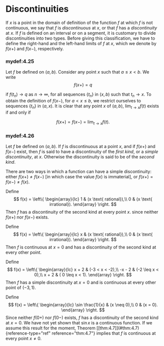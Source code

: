 # Discontinuities

If $x$ is a point in the domain of definition of the function $f$ at
which $f$ is not continuous, we say that $f$ is *discontinuous* at $x$,
or that $f$ has a *discontinuity* at $x$. If $f$ is defined on an
interval or on a segment, it is customary to divide discontinuities into
two types. Before giving this classification, we have to define the
right-hand and the left-hand limits of $f$ at $x$, which we denote by
$f(x+)$ and $f(x-)$, respectively.


### mydef:4.25 
 Let $f$ be defined on $(a, b)$.
Consider any point $x$ such that $a \leq x < b$. We write 
$$
f(x+) = q
$$

if $f(t_n) \rightarrow q$ as $n \rightarrow \infty$, for all sequences
$\{t_n\}$ in $(x, b)$ such that $t_n \rightarrow x$. To obtain
the definition of $f(x-)$, for $a < x \leq b$, we restrict ourselves to
sequences $\{t_n\}$ in $(a, x)$. It is clear that any point $x$
of $(a, b)$, $\lim_{t \to x} f(t)$ exists if and only if

$$
f(x+) = f(x-) = \lim_{t \to x} f(t).
$$




### mydef:4.26 
 Let $f$ be defined on $(a, b)$. If
$f$ is discontinuous at a point $x$, and if $f(x +)$ and $f (x-)$ exist,
then $f$ is said to have a discontinuity of the *first kind*, or a
*simple discontinuity*, at $x$. Otherwise the discontinuity is said to
be of the *second kind*.

There are two ways in which a function can have a simple discontinuity:
either $f(x+) \neq f(x-)$ \[in which case the value $f(x)$ is
immaterial\], or $f(x+) = f(x-) \neq f(x)$.




Define 
$$
f(x) = \left\{
            \begin{array}{lc}
                1 & (x \text{ rational}),\\ 
                0 & (x \text{ irrational}).
            \end{array}
        \right.
$$
 Then $f$ has a discontinuity of the second kind at
every point $x$. since neither $f(x+)$ nor $f(x-)$ exists.

Define 
$$
f(x) = \left\{
            \begin{array}{lc}
                x & (x \text{ rational}),\\ 
                0 & (x \text{ irrational}).
            \end{array}
        \right.
$$
 Then $f$ is continuous at $x = 0$ and has a
discontinuity of the second kind at every other point.

Define 
$$
f(x) = \left\{
            \begin{array}{lc}
                 x + 2  & (-3 <    x < -2),\\ 
                -x - 2  & (-2 \leq x <  0),\\ 
                 x + 2  & ( 0 \leq x <  1).
            \end{array}
        \right.
$$
 Then $f$ has a simple discontinuity at $x = 0$ and is
continuous at every other point of $(-3, 1)$.

Define 
$$
f(x) = \left\{
            \begin{array}{lc}
                \sin \frac{1}{x} & (x \neq 0),\\ 
                0 & (x = 0).
            \end{array}
        \right.
$$
 Since neither $f(0+)$ nor $f(0-)$ exists, $f$ has a
discontinuity of the second kind at $x = 0$. We have not yet shown that
$\sin x$ is a continuous function. If we assume this result for the
moment, Theorem \[\[thm:4.7\]](#thm:4.7){reference-type="ref"
reference="thm:4.7"} implies that $f$ is continuous at every point
$x \neq 0$.


